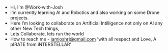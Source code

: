- Hi, I’m @Work-with-Josh
-  I’m currently learning AI and Robotics and also working on some Drone projects.
-  Here I’m looking to collaborate on Artificial Intilligence not only on AI any other New Tech things,
-  Lets Collaborate, lets run the world
-  How to reach me - iamjoshrj@gmail.com
 'with all respect and Love, A pIRATE from iNTERSTELLAR' 
    <!---
Work-with-Josh/Work-with-Josh is a ✨ special ✨ repository because its `README.md` (this file) appears on your GitHub profile.
You can click the Preview link to take a look at your changes.
--->
